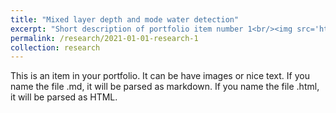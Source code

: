 ```yaml
---
title: "Mixed layer depth and mode water detection"
excerpt: "Short description of portfolio item number 1<br/><img src='http://yanxu-chen.github.io/images/example_profiles.png'>"
permalink: /research/2021-01-01-research-1
collection: research
---
```


This is an item in your portfolio. It can be have images or nice text. If you name the file .md, it will be parsed as markdown. If you name the file .html, it will be parsed as HTML. 




